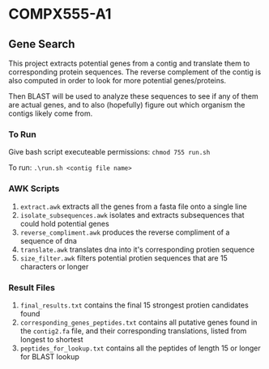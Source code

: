 # COMPX555-A1

## Gene Search

This project extracts potential genes from a contig and translate them to corresponding protein sequences. The reverse complement of the contig is also computed in order to look for more potential genes/proteins.

Then BLAST will be used to analyze these sequences to see if any of them are actual genes, and to also (hopefully) figure out which organism the contigs likely come from. 

### To Run

Give bash script executeable permissions: `chmod 755 run.sh`

To run: `.\run.sh <contig file name>`

### AWK Scripts

1. `extract.awk` extracts all the genes from a fasta file onto a single line
2. `isolate_subsequences.awk` isolates and extracts subsequences that could hold potential genes
3. `reverse_compliment.awk` produces the reverse compliment of a sequence of dna
4. `translate.awk` translates dna into it's corresponding protien sequence
5. `size_filter.awk` filters potential protien sequences that are 15 characters or longer

### Result Files

1. `final_results.txt` contains the final 15 strongest protien candidates found
2. `corresponding_genes_peptides.txt` contains all putative genes found in the `contig2.fa` file, and their corresponding translations, listed from longest to shortest
3. `peptides_for_lookup.txt` contains all the peptides of length 15 or longer for BLAST lookup